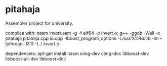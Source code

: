 pitahaja
========

Assembler project for university.

compiles with:
    nasm invert.asm -g -f elf64 -o invert.o; g++ -ggdb -Wall -o pitahaja pitahaja.cpp io.cpp -lboost_program_options -L/usr/X11R6/lib -lm -lpthread -lX11 -I../ invert.o

dependencies:
    apt-get install nasm cimg-dev cimg-doc libboost-dev libboost-all-dev libboost-doc
